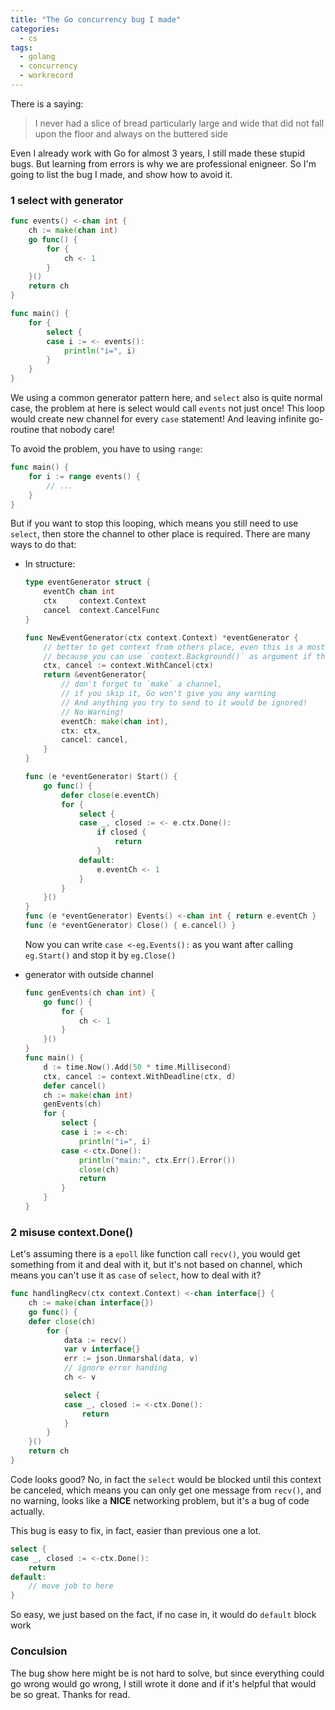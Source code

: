 ```yaml
---
title: "The Go concurrency bug I made"
categories:
  - cs
tags:
  - golang
  - concurrency
  - workrecord
---
```


There is a saying:

> I never had a slice of bread particularly large and wide that did not fall upon the floor and always on the buttered side

Even I already work with Go for almost 3 years, I still made these stupid bugs.
But learning from errors is why we are professional enigneer.
So I'm going to list the bug I made, and show how to avoid it.

### 1 select with generator

```go
func events() <-chan int {
    ch := make(chan int)
    go func() {
        for {
            ch <- 1
        }
    }()
    return ch
}

func main() {
    for {
        select {
        case i := <- events():
            println("i=", i)
        }
    }
}
```

We using a common generator pattern here, and `select` also is quite normal case, the problem at here is select would call `events` not just once!
This loop would create new channel for every `case` statement! And leaving infinite go-routine that nobody care!

To avoid the problem, you have to using `range`:

```go
func main() {
    for i := range events() {
        // ...
    }
}
```

But if you want to stop this looping, which means you still need to use `select`, then store the channel to other place is required.
There are many ways to do that:

- In structure:

  ```go
  type eventGenerator struct {
      eventCh chan int
      ctx     context.Context
      cancel  context.CancelFunc
  }

  func NewEventGenerator(ctx context.Context) *eventGenerator {
      // better to get context from others place, even this is a most up level controller
      // because you can use `context.Background()` as argument if this is the most up level one
      ctx, cancel := context.WithCancel(ctx)
      return &eventGenerator{
          // don't forget to `make` a channel,
          // if you skip it, Go won't give you any warning
          // And anything you try to send to it would be ignored!
          // No Warning!
          eventCh: make(chan int),
          ctx: ctx,
          cancel: cancel,
      }
  }

  func (e *eventGenerator) Start() {
      go func() {
          defer close(e.eventCh)
          for {
              select {
              case _, closed := <- e.ctx.Done():
                  if closed {
                      return
                  }
              default:
                  e.eventCh <- 1
              }
          }
      }()
  }
  func (e *eventGenerator) Events() <-chan int { return e.eventCh }
  func (e *eventGenerator) Close() { e.cancel() }
  ```

  Now you can write `case <-eg.Events():` as you want after calling `eg.Start()` and stop it by `eg.Close()`

- generator with outside channel
  ```go
  func genEvents(ch chan int) {
      go func() {
          for {
              ch <- 1
          }
      }()
  }
  func main() {
      d := time.Now().Add(50 * time.Millisecond)
      ctx, cancel := context.WithDeadline(ctx, d)
      defer cancel()
      ch := make(chan int)
      genEvents(ch)
      for {
          select {
          case i := <-ch:
              println("i=", i)
          case <-ctx.Done():
              println("main:", ctx.Err().Error())
              close(ch)
              return
          }
      }
  }
  ```

### 2 misuse context.Done()

Let's assuming there is a `epoll` like function call `recv()`, you would get something from it and deal with it, but it's not based on channel,
which means you can't use it as `case` of `select`, how to deal with it?

```go
func handlingRecv(ctx context.Context) <-chan interface{} {
    ch := make(chan interface{})
    go func() {
    defer close(ch)
        for {
            data := recv()
            var v interface{}
            err := json.Unmarshal(data, v)
            // ignore error handing
            ch <- v

            select {
            case _, closed := <-ctx.Done():
                return
            }
        }
    }()
    return ch
}
```

Code looks good? No, in fact the `select` would be blocked until this context be canceled,
which means you can only get one message from `recv()`, and no warning, looks like a **NICE** networking problem,
but it's a bug of code actually.

This bug is easy to fix, in fact, easier than previous one a lot.

```go
select {
case _, closed := <-ctx.Done():
    return
default:
    // move job to here
}
```

So easy, we just based on the fact, if no case in, it would do `default` block work

### Conculsion

The bug show here might be is not hard to solve, but since everything could go wrong would go wrong,
I still wrote it done and if it's helpful that would be so great. Thanks for read.
